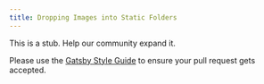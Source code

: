 ```yaml
---
title: Dropping Images into Static Folders
---
```


This is a stub. Help our community expand it.

Please use the [Gatsby Style Guide](/docs/gatsby-style-guide/) to ensure your
pull request gets accepted.
